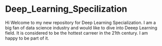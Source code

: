 # Deep_Learning_Specilization
Hi 
Welcome to my new repository for Deep Learning Specialization. I am a big fan of data science industry and would like to dive into Deeep Learning field. It is considered to be the hottest carreer in the 21th century. I am happy to be part of it. 
